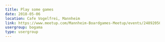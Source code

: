 ```yaml
---
title: Play some games
date: 2018-05-06
location: Cafe Vogelfrei, Mannheim
link: https://www.meetup.com/Mannheim-Boardgames-Meetup/events/248920503/
usergroup: bogama
type: usergroup
---
```


